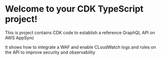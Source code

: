 # Welcome to your CDK TypeScript project!

This is project contains CDK code to establish a reference GraphQL API on AWS AppSync

It shows how to integrate a WAF and enable CLoudWatch logs and rules on the API to improve security and observability
